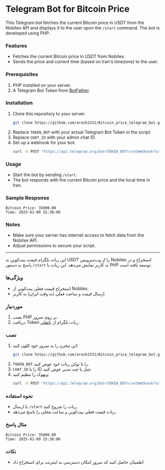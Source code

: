 # Telegram Bot for Bitcoin Price

This Telegram bot fetches the current Bitcoin price in USDT from the Nobitex API and displays it to the user upon the `/start` command. The bot is developed using PHP.

### Features
- Fetches the current Bitcoin price in USDT from Nobitex.
- Sends the price and current time (based on Iran's timezone) to the user.

### Prerequisites
1. PHP installed on your server.
2. A Telegram Bot Token from [BotFather](https://core.telegram.org/bots#botfather).

### Installation
1. Clone this repository to your server:
   ```bash
   git clone https://github.com/arash2331/Bitcoin_price_telegram_bot.git
   ```
2. Replace `TOKEN_BOT` with your actual Telegram Bot Token in the script.
3. Replace `CHAT_ID` with your admin chat ID.
4. Set up a webhook for your bot:
   ```bash
   curl -X POST "https://api.telegram.org/bot<TOKEN_BOT>/setWebhook?url=https://your-server.com/path-to-script"
   ```

### Usage
- Start the bot by sending `/start`.
- The bot responds with the current Bitcoin price and the local time in Iran.

### Sample Response
```
Bitcoin Price: 35000.00
Time: 2025-01-09 15:30:00
```

### Notes
- Make sure your server has internet access to fetch data from the Nobitex API.
- Adjust permissions to secure your script.

---


این ربات تلگرام قیمت بیت‌کوین به USDT را از وب‌سرویس Nobitex استخراج و در پاسخ به دستور `/start` به کاربر نمایش می‌دهد. این ربات با PHP توسعه یافته است.

### ویژگی‌ها
- استخراج قیمت فعلی بیت‌کوین از Nobitex.
- ارسال قیمت و ساعت فعلی (به وقت ایران) به کاربر.

### موردنیاز
1. نصب PHP بر روی سرور.
2. دریافت Token ربات تلگرام از [باتفادر](https://core.telegram.org/bots#botfather).

### نصب
1. این مخزن را به سرور خود کلون کنید:
   ```bash
   git clone https://github.com/arash2331/Bitcoin_price_telegram_bot.git
   ```
2. `TOKEN_BOT` را با توکن ربات خود عوض کنید.
3. `CHAT_ID` را با ID چنل یا چت مدیر عوض کنید.
4. وبهوک را تنظیم کنید:
   ```bash
   curl -X POST "https://api.telegram.org/bot<TOKEN_BOT>/setWebhook?url=https://your-server.com/path-to-script"
   ```

### نحوه استفاده
- با ارسال `/start` ربات را شروع کنید.
- ربات قیمت فعلی بیت‌کوین و ساعت محلی را پاسخ می‌دهد.

### مثال پاسخ
```
Bitcoin Price: 35000.00
Time: 2025-01-09 15:30:00
```

### نکات
- اطمینان حاصل کنید که سرور امکان دسترسی به اینترنت برای استخراج داد

